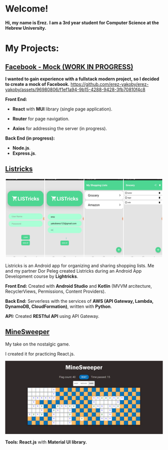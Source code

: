 # Welcome!

**Hi, my name is Erez.**
**I am a 3rd year student for Computer Science at the Hebrew University.** 


# My Projects:

## [Facebook - Mock (WORK IN PROGRESS)](https://github.com/erez-yakoby/Facebook-Mock.git)
**I wanted to gain experience with a fullstack modern project, so I decided to create a mock of Facebook.**
https://github.com/erez-yakoby/erez-yakoby/assets/96980806/f1ef1a94-9b15-4288-9428-3fb70810f4c8


**Front End:** 
- **React** with **MUI** library (single page application). 

- **Router** for page navigation.

- **Axios** for addressing the server (in progress).

**Back End (in progress):** 
- **Node.js**.
- **Express.js**.





## [Listricks](https://github.com/erez-yakoby/Listricks.git)
![alt text](https://github.com/erez-yakoby/Listricks/blob/main/screenShots/collage.jpg?raw=true)

Listricks is an Android app for organizing and sharing shopping lists.
Me and my partner Dor Peleg created Listricks during an Android App Development course by **Lightricks**.

**Front End:** Created with **Android Studio** and **Kotlin** (MVVM arcitecture, RecyclerViews, Permissions, Content Providers). 

**Back End:** Serverless with the services of **AWS (API Gateway, Lambda, DynamoDB, CloudFormation)**, written with **Python**. 

**API:** Created **RESTful API** using API Gateway.


## [MineSweeper](https://github.com/erez-yakoby/MineSweeper.git)

My take on the nostalgic game.

I created it for practicing React.js.

![alt text](https://github.com/erez-yakoby/MineSweeper/blob/main/screenShots/game.png?raw=true)


**Tools: React.js** with **Material UI library.**
